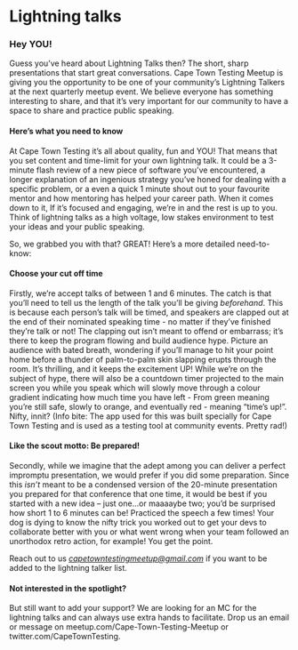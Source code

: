 # Lightning talks

### Hey YOU!

Guess you’ve heard about Lightning Talks then? The short, sharp presentations that start great conversations.
Cape Town Testing Meetup is giving you the opportunity to be one of your community’s Lightning Talkers at the next quarterly meetup event. We believe everyone has something interesting to share, and that it’s very important for our community to have a space to share and practice public speaking.
#### Here’s what you need to know
At Cape Town Testing it’s all about quality, fun and YOU! That means that you set content and time-limit for your own lightning talk. 
It could be a 3-minute flash review of a new piece of software you’ve encountered, a longer explanation of an ingenious strategy you’ve honed for dealing with a specific problem, or a even a quick 1 minute shout out to your favourite mentor and how mentoring has helped your career path. 
When it comes down to it, If it’s focused and engaging, we’re in and the rest is up to you.
Think of lightning talks as a high voltage, low stakes environment to test your ideas and your public speaking.

So, we grabbed you with that? GREAT! Here’s a more detailed need-to-know:
#### Choose your cut off time
Firstly, we’re accept talks of between 1 and 6 minutes. 
The catch is that you’ll need to tell us the length of the talk you’ll be giving _beforehand_.
This is because each person’s talk will be timed, and speakers are clapped out at the end of their nominated speaking time - no matter if they’ve finished they’re talk or not!
The clapping out isn’t meant to offend or embarrass; it’s there to keep the program flowing and build audience hype. Picture an audience with bated breath, wondering if you’ll manage to hit your point home before a thunder of palm-to-palm skin slapping erupts through the room. It’s thrilling, and it keeps the excitement UP!
While we’re on the subject of hype, there will also be a countdown timer projected to the main screen you while you speak which will slowly move through a colour gradient indicating how much time you have left - From green meaning you’re still safe, slowly to orange, and eventually red - meaning “time’s up!”. Nifty, innit? (Info bite: The app used for this was built specially for Cape Town Testing and is used as a testing tool at community events. Pretty rad!)
#### Like the scout motto: Be prepared!
Secondly, while we imagine that the adept among you can deliver a perfect impromptu presentation, we would prefer if you did some preparation.
Since this _isn’t_ meant to be a condensed version of the 20-minute presentation you prepared for that conference that one time, it would be best if you started with a new idea – just one...or maaaaybe two; you’d be surprised how short 1 to 6 minutes can be! Practiced the speech a few times! Your dog is dying to know the nifty trick you worked out to get your devs to collaborate better with you or what went wrong when your team followed an unorthodox retro action, for example! You get the point.

Reach out to us *capetowntestingmeetup@gmail.com* if you want to be added to the lightning talker list. 
#### Not interested in the spotlight?
But still want to add your support? We are looking for an MC for the lightning talks and can always use extra hands to facilitate.
Drop us an email or message on meetup.com/Cape-Town-Testing-Meetup or twitter.com/CapeTownTesting.





